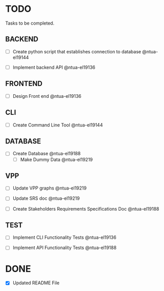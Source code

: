 # TODO

Tasks to be completed.

## BACKEND

- [ ] Create  python script that establishes connection to database @ntua-el19144

- [ ] Implement backend API @ntua-el19136

## FRONTEND

- [ ] Design Front end @ntua-el19136

## CLI

- [ ] Create Command Line Tool @ntua-el19144

## DATABASE

- [ ] Create Database @ntua-el19188
    - [ ] Make Dummy Data @ntua-el19219

## VPP

- [ ] Update VPP graphs @ntua-el19219

- [ ] Update SRS doc @ntua-el19219

- [ ] Create Stakeholders Requirements Specifications Doc @ntua-el19188

## TEST

- [ ] Implement CLI Functionality Tests @ntua-el19136

- [ ] Implement API Functionality Tests @ntua-el19188

# DONE

- [x] Updated README File

